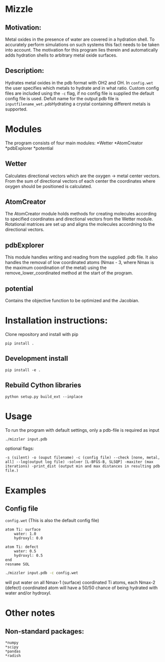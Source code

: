 # Mizzle

## Motivation:
Metal oxides in the presence of water are covered in a hydration shell. To
accurately perform simulations on such systems this fact needs to be taken into
account. The motivation for this program lies therein and automatically adds 
hydration shells to arbitrary metal oxide surfaces.

## Description:
Hydrates metal oxides in the pdb format with OH2 and OH. In `config.wet` the
user specifies which metals to hydrate and in what ratio. Custom config files
are included using the `-c` flag, if no config file is supplied the default
config file is used. Defult name for the output pdb file is 
`inputfilename_wet.pdb`Hydrating a crystal containing different metals is
supported.

# Modules
The program consists of four main modules:
	*Wetter
	*AtomCreator
	*pdbExplorer
	*potential

## Wetter
Calculates directional vectors which are the oxygen -> metal center
vectors. From the sum of directional vectors of each center the coordinates
where oxygen should be positioned is calculated.

## AtomCreator
The AtomCreator module holds methods for creating molecules according to
specified coordinates and directional vectors from the Wetter
module. Rotational matrices are set up and aligns the molecules accordning to
the directional vectors.


## pdbExplorer
This module handles writing and reading from the supplied .pdb file. It also
handles the removal of low coordinated atoms (Nmax - 3, where Nmax is the
maximum coordination of the metal) using the remove_lower_coordinated method at
the start of the program.

## potential
Contains the objective function to be optimized and the Jacobian.

# Installation instructions:
Clone repository and install with pip
```
pip install .
```

## Development install
```
pip install -e .
```

## Rebuild Cython libraries
```
python setup.py build_ext --inplace
```

# Usage
To run the program with default settings, only a pdb-file is required as input
```bash
./mizzler input.pdb
```
optional flags:
```
-s (silent) -o (ouput filename) -c (config file) --check [none, metal, all] --log(output log file) -solver [L-BFGS-B, SLSQP] -maxiter (max iterations) -print_dist (output min and max distances in resulting pdb file.)
```

# Examples
## Config file
`config.wet` (This is also the default config file)
```
atom Ti: surface
	water: 1.0
	hydroxyl: 0.0

atom Ti: defect
	water: 0.5
	hydroxyl: 0.5
end
resname SOL
```

```bash
./mizzler input.pdb -c config.wet
```
will put water on all Nmax-1 (surface) coordinated Ti atoms, each Nmax-2 (defect) coordinated atom will have a 50/50 chance of being hydrated with water and/or hydroxyl.
# Other notes
## Non-standard packages:
	*numpy
	*scipy
	*pandas
	*radish

